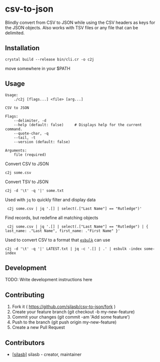 # csv-to-json

Blindly convert from CSV to JSON while using the CSV headers as keys for the JSON objects.
Also works with TSV files or any file that can be delimited.

## Installation

	crystal build --release bin/cli.cr -o c2j

move somewhere in your $PATH

## Usage

	Usage:
		./c2j [flags...] <file> [arg...]

	CSV to JSON

	Flags:
		--delimiter, -d
		--help (default: false)     # Displays help for the current command.
		--quote-char, -q
		--tail, -t
		--version (default: false)

	Arguments:
		file (required)

Convert CSV to JSON

	c2j some.csv

Convert TSV to JSON

	c2j -d '\t' -q '|' some.txt

Used with `jq` to quickly filter and display data

	 c2j some.csv | jq '.[] | select(.["Last Name"] == "Rutledge")'

Find records, but redefine all matching objects

	 c2j some.csv | jq '.[] | select(.["Last Name"] == "Rutledge") | { last_name: ."Last Name", first_name: ."First Name" }'

Used to convert CSV to a format that [`esbulk`](https://github.com/miku/esbulk) can use

	c2j -d '\t' -q '|' LATEST.txt | jq -c '.[] | .' | esbulk -index some-index

## Development

TODO: Write development instructions here

## Contributing

1. Fork it ( https://github.com/silasb/csv-to-json/fork )
2. Create your feature branch (git checkout -b my-new-feature)
3. Commit your changes (git commit -am 'Add some feature')
4. Push to the branch (git push origin my-new-feature)
5. Create a new Pull Request

## Contributors

- [[silasb]](https://github.com/silasb) silasb - creator, maintainer
